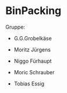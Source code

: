 # BinPacking

Gruppe: 

 - G.G.Grobelkäse
  
 - Moritz Jürgens
  
 - Niggo Fürhaupt
  
 - Moric Schrauber
  
 - Tobias Essig
